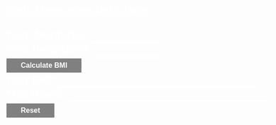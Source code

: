 <html>
<head>
<title>BMI Calculator</title>
<meta name="viewport" content="width=device-width, initial-scale=1.0">
 <link
    rel="stylesheet"
    href="https://cdnjs.cloudflare.com/ajax/libs/animate.css/4.1.1/animate.min.css"
  />


</head>
<style>
*{margin:0;
padding:0;
font-family:sans-serif,arial;
font-weight:bold;
color:white;
font-size:2.5vw;
background: url("m4.jpg") no-repeat center center fixed;
background-size: 100% 100%;
}

#loading {
border-radius: 40%;
position: relative;
width: 90px;
height: 90px;
top:50%;
left:50%;
border-right: 0.3rem solid red;
animation: spin 3s linear infinite;
z-index: 9999;
}
@keyframes spin {
0% { transform: rotate(0deg); }
100% { transform: rotate(360deg); }
}
.main{
top:25%;
left:12%;
position:absolute;

}
.type{
border:none;
border-bottom: 5px solid white;
width:150px;
}
.type1{
border:none;
border-bottom: 5px solid white;
width:450px;
}
.button {
  background-color: grey;
  border: none;
  color: white;
  padding: 7px 32px;
  text-align: center;
  text-decoration: none;
  display: inline-block;
  font-size: 16px;
  margin: 2px 2px;
  transition-duration: 0.4s;
  cursor: pointer;
}

.button {
 border: 2px solid #4CAF50;
}

.button:hover {
  background-color: #4CAF50;
  color: white;
}

</style>
<body onload="myfun()">
<div id="loading"></div>
<div class="main">
<form name="bmiForm">
<h1 class="animate__animated animate__bounce"><u>Body Mass Index Calculator</u></h1>
<br />
<div class="main2, animate__animated animate__bounce">
Your Weight(kg): <input class="type" type="text" name="weight" required><br />
Your Height(cm): <input class="type" type="text" name="height" required><br />
<input class="button" type="button" value="Calculate BMI" onClick="calculateBmi()"><br />
</div>
<div class="main3, animate__animated animate__bounce">
Your BMI: <input class="type1" type="text" name="bmi"><br />
This Means: <input class="type1" type="text" name="meaning"><br />
<input class="button" type="reset" value="Reset" />
</div>
</form>
</div>
<script>
var preloader = document.getElementById('loading');
function myfun(){
preloader.style.display = 'none';
}

function calculateBmi() {
var weight = document.bmiForm.weight.value
var height = document.bmiForm.height.value
if(weight > 0 && height > 0){	
var finalBmi = weight/(height/100*height/100)
document.bmiForm.bmi.value = finalBmi
if(finalBmi < 18.5){
document.bmiForm.meaning.value = "That you are too thin."
}
if(finalBmi > 18.5 && finalBmi < 25){
document.bmiForm.meaning.value = "That you are healthy."
}
if(finalBmi > 25){
document.bmiForm.meaning.value = "That you have overweight."
}
}
else{
alert("Please Fill in everything correctly")
}
}

</script>
</body>
</html>
